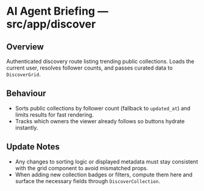 # AI Agent Briefing — src/app/discover

## Overview
Authenticated discovery route listing trending public collections. Loads the current user, resolves follower counts, and passes curated data to `DiscoverGrid`.

## Behaviour
- Sorts public collections by follower count (fallback to `updated_at`) and limits results for fast rendering.
- Tracks which owners the viewer already follows so buttons hydrate instantly.

## Update Notes
- Any changes to sorting logic or displayed metadata must stay consistent with the grid component to avoid mismatched props.
- When adding new collection badges or filters, compute them here and surface the necessary fields through `DiscoverCollection`.
